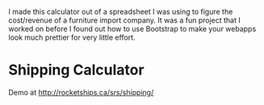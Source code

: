 I made this calculator out of a spreadsheet I was using to figure the cost/revenue of a furniture import company. It was a fun project that I worked on before I found out how to use Bootstrap to make your webapps look much prettier for very little effort. 

# Shipping Calculator

Demo at http://rocketships.ca/srs/shipping/
